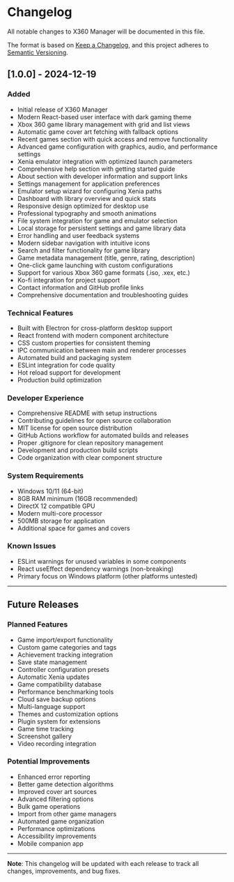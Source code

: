 # Changelog

All notable changes to X360 Manager will be documented in this file.

The format is based on [Keep a Changelog](https://keepachangelog.com/en/1.0.0/),
and this project adheres to [Semantic Versioning](https://semver.org/spec/v2.0.0.html).

## [1.0.0] - 2024-12-19

### Added
- Initial release of X360 Manager
- Modern React-based user interface with dark gaming theme
- Xbox 360 game library management with grid and list views
- Automatic game cover art fetching with fallback options
- Recent games section with quick access and remove functionality
- Advanced game configuration with graphics, audio, and performance settings
- Xenia emulator integration with optimized launch parameters
- Comprehensive help section with getting started guide
- About section with developer information and support links
- Settings management for application preferences
- Emulator setup wizard for configuring Xenia paths
- Dashboard with library overview and quick stats
- Responsive design optimized for desktop use
- Professional typography and smooth animations
- File system integration for game and emulator selection
- Local storage for persistent settings and game library data
- Error handling and user feedback systems
- Modern sidebar navigation with intuitive icons
- Search and filter functionality for game library
- Game metadata management (title, genre, rating, description)
- One-click game launching with custom configurations
- Support for various Xbox 360 game formats (.iso, .xex, etc.)
- Ko-fi integration for project support
- Contact information and GitHub profile links
- Comprehensive documentation and troubleshooting guides

### Technical Features
- Built with Electron for cross-platform desktop support
- React frontend with modern component architecture
- CSS custom properties for consistent theming
- IPC communication between main and renderer processes
- Automated build and packaging system
- ESLint integration for code quality
- Hot reload support for development
- Production build optimization

### Developer Experience
- Comprehensive README with setup instructions
- Contributing guidelines for open source collaboration
- MIT license for open source distribution
- GitHub Actions workflow for automated builds and releases
- Proper .gitignore for clean repository management
- Development and production build scripts
- Code organization with clear component structure

### System Requirements
- Windows 10/11 (64-bit)
- 8GB RAM minimum (16GB recommended)
- DirectX 12 compatible GPU
- Modern multi-core processor
- 500MB storage for application
- Additional space for games and covers

### Known Issues
- ESLint warnings for unused variables in some components
- React useEffect dependency warnings (non-breaking)
- Primary focus on Windows platform (other platforms untested)

---

## Future Releases

### Planned Features
- Game import/export functionality
- Custom game categories and tags
- Achievement tracking integration
- Save state management
- Controller configuration presets
- Automatic Xenia updates
- Game compatibility database
- Performance benchmarking tools
- Cloud save backup options
- Multi-language support
- Themes and customization options
- Plugin system for extensions
- Game time tracking
- Screenshot gallery
- Video recording integration

### Potential Improvements
- Enhanced error reporting
- Better game detection algorithms
- Improved cover art sources
- Advanced filtering options
- Bulk game operations
- Import from other game managers
- Automated game organization
- Performance optimizations
- Accessibility improvements
- Mobile companion app

---

**Note**: This changelog will be updated with each release to track all changes, improvements, and bug fixes.